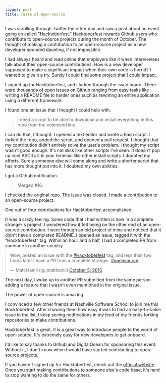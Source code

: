 ```yaml
---
layout: post
title: Taste of Open-source
---
```


I was scrolling through Twitter the other day and saw a post about an event going on called "Hacktoberfest." [Hacktoberfest](https://hacktoberfest.digitalocean.com/) rewards Github users who contribute to open-source projects during the month of October. The thought of making a contribution to an open-source project as a new developer sounded daunting, if not impossible.

I had always heard and read online that employers like it when interviewees talk about their open-source contributions. How is a new developer supposed to make a significant impact when their own code is horrid? I wanted to give it a try. Surely I could find _some_ project that I could impact.

I signed up for Hacktoberfest, and I lurked through the issue board. There were thousands of open issues on Github ranging from easy tasks like writing a README file to harder ones such as rewriting an entire application using a different framework.

I found one an issue that I thought I could help with.

> I need a script to be able to download and install everything in this repo from the command line.

I can do that, I thought. I opened a text editor and wrote a Bash script. I forked the repo, added the script, and opened a pull request. I thought that my contribution didn't entirely solve the user's problem. I thought my script wasn't good enough. It's not slick like other scripts I've seen. It doesn't pop up cool ASCII art in your terminal like other install scripts. I doubted my efforts. Surely someone else will come along and write a shorter script that has more thought put into it. I doubted my own abilities.

I got a Github notification.

> Merged #16.

I checked the original repo. The issue was closed. I made a contribution to an open-source project.

One out of four contributions for Hacktoberfest accomplished.

It was a crazy feeling. Some code that I had written is now in a complete stranger's project. I wondered how it felt being on the other end of an open-source contribution. I went through an old project of mine and noticed that it didn't have a completed README. I opened an issue, tagged it with the "Hacktoberfest" tag. Within an hour and a half, I had a completed PR from someone in another country.

<blockquote style="display:block;margin:0 auto;" class="twitter-tweet" data-lang="en"><p lang="en" dir="ltr">Wow, posted an issue with the <a href="https://twitter.com/hashtag/Hacktoberfest?src=hash">#Hacktoberfest</a> tag, and less than two hours later I have a PR from a complete stranger. <a href="https://twitter.com/hashtag/opensource?src=hash">#opensource</a></p>&mdash; Matt Hamil (@_matthamil) <a href="https://twitter.com/_matthamil/status/783510881518968833">October 5, 2016</a></blockquote><script async src="//platform.twitter.com/widgets.js" charset="utf-8"></script>

The next day, I woke up to another PR submitted from the same person adding a feature that I wasn't even mentioned in the original issue.

The power of open-source is amazing.

I convinced a few other friends at Nashville Software School to join me this Hacktoberfest. After showing them how easy it was to find an easy-to-solve issue in the list, I keep seeing notifications in my feed of my friends forking repositories to make contributions.

Hacktoberfest is great. It is a great way to introduce people to the world of open-source. It's extremely easy for new developers to get onboard.

I'd like to say thanks to Github and DigitalOcean for sponsoring this event. Without it, I don't know when I would have started contributing to open-source projects.

If you haven't signed up for Hacktoberfest, check out the [official website](https://hacktoberfest.digitalocean.com/). Once you start making contributions to someone else's code base, it's hard to stop wanting to do the same for others.
